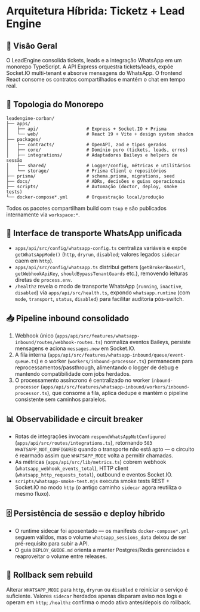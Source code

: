 # Arquitetura Híbrida: Ticketz + Lead Engine

## 🚀 Visão Geral

O LeadEngine consolida tickets, leads e a integração WhatsApp em um monorepo TypeScript. A API Express orquestra tickets/leads, expõe Socket.IO multi-tenant e absorve mensagens do WhatsApp. O frontend React consome os contratos compartilhados e mantém o chat em tempo real.

## 🧭 Topologia do Monorepo

```
leadengine-corban/
├── apps/
│   ├── api/                  # Express + Socket.IO + Prisma
│   └── web/                  # React 19 + Vite + design system shadcn
├── packages/
│   ├── contracts/            # OpenAPI, zod e tipos gerados
│   ├── core/                 # Domínio puro (tickets, leads, erros)
│   ├── integrations/         # Adaptadores Baileys e helpers de sessão
│   ├── shared/               # Logger/config, métricas e utilitários
│   └── storage/              # Prisma Client e repositórios
├── prisma/                   # schema.prisma, migrations, seed
├── docs/                     # ADRs, decisões e guias operacionais
├── scripts/                  # Automação (doctor, deploy, smoke tests)
└── docker-compose*.yml       # Orquestração local/produção
```

Todos os pacotes compartilham build com `tsup` e são publicados internamente via `workspace:*`.

## 🔄 Interface de transporte WhatsApp unificada

- `apps/api/src/config/whatsapp-config.ts` centraliza variáveis e expõe `getWhatsAppMode()` (`http`, `dryrun`, `disabled`; valores legados `sidecar` caem em `http`).
- `apps/api/src/config/whatsapp.ts` distribui getters (`getBrokerBaseUrl`, `getWebhookApiKey`, `shouldBypassTenantGuards` etc.), removendo leituras diretas de `process.env`.
- `/healthz` revela o modo de transporte WhatsApp (`running`, `inactive`, `disabled`) via `apps/api/src/health.ts`, expondo `whatsapp.runtime` (com `mode`, `transport`, `status`, `disabled`) para facilitar auditoria pós-switch.

## 📥 Pipeline inbound consolidado

1. Webhook único (`apps/api/src/features/whatsapp-inbound/routes/webhook-routes.ts`) normaliza eventos Baileys, persiste mensagens e aciona `messages.new` em Socket.IO.
2. A fila interna (`apps/api/src/features/whatsapp-inbound/queue/event-queue.ts`) e o worker (`workers/inbound-processor.ts`) permanecem para reprocessamentos/passthrough, alimentando o logger de debug e mantendo compatibilidade com jobs herdados.
3. O processamento assíncrono é centralizado no worker `inbound-processor` (`apps/api/src/features/whatsapp-inbound/workers/inbound-processor.ts`), que consome a fila, aplica dedupe e mantém o pipeline consistente sem caminhos paralelos.

## 📊 Observabilidade e circuit breaker

- Rotas de integrações invocam `respondWhatsAppNotConfigured` (`apps/api/src/routes/integrations.ts`), retornando `503 WHATSAPP_NOT_CONFIGURED` quando o transporte não está apto — o circuito é rearmado assim que `WHATSAPP_MODE` volta a permitir chamadas.
- As métricas (`apps/api/src/lib/metrics.ts`) cobrem webhook (`whatsapp_webhook_events_total`), HTTP client (`whatsapp_http_requests_total`), outbound e eventos Socket.IO.
- `scripts/whatsapp-smoke-test.mjs` executa smoke tests REST + Socket.IO no modo `http` (o antigo caminho `sidecar` agora reutiliza o mesmo fluxo).

## 🗄️ Persistência de sessão e deploy híbrido

- O runtime sidecar foi aposentado — os manifests `docker-compose*.yml` seguem válidos, mas o volume `whatsapp_sessions_data` deixou de ser pré-requisito para subir a API.
- O guia `DEPLOY_GUIDE.md` orienta a manter Postgres/Redis gerenciados e reaproveitar o volume entre releases.

## 🔁 Rollback sem rebuild

Alterar `WHATSAPP_MODE` para `http`, `dryrun` ou `disabled` e reiniciar o serviço é suficiente. Valores `sidecar` herdados apenas disparam aviso nos logs e operam em `http`; `/healthz` confirma o modo ativo antes/depois do rollback.
